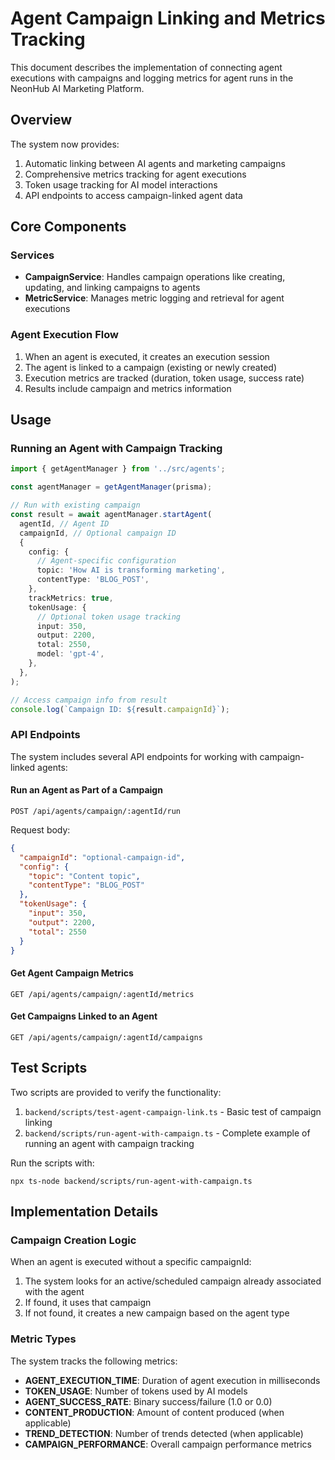 # Agent Campaign Linking and Metrics Tracking

This document describes the implementation of connecting agent executions with campaigns and logging metrics for agent runs in the NeonHub AI Marketing Platform.

## Overview

The system now provides:

1. Automatic linking between AI agents and marketing campaigns
2. Comprehensive metrics tracking for agent executions
3. Token usage tracking for AI model interactions
4. API endpoints to access campaign-linked agent data

## Core Components

### Services

- **CampaignService**: Handles campaign operations like creating, updating, and linking campaigns to agents
- **MetricService**: Manages metric logging and retrieval for agent executions

### Agent Execution Flow

1. When an agent is executed, it creates an execution session
2. The agent is linked to a campaign (existing or newly created)
3. Execution metrics are tracked (duration, token usage, success rate)
4. Results include campaign and metrics information

## Usage

### Running an Agent with Campaign Tracking

```typescript
import { getAgentManager } from '../src/agents';

const agentManager = getAgentManager(prisma);

// Run with existing campaign
const result = await agentManager.startAgent(
  agentId, // Agent ID
  campaignId, // Optional campaign ID
  {
    config: {
      // Agent-specific configuration
      topic: 'How AI is transforming marketing',
      contentType: 'BLOG_POST',
    },
    trackMetrics: true,
    tokenUsage: {
      // Optional token usage tracking
      input: 350,
      output: 2200,
      total: 2550,
      model: 'gpt-4',
    },
  },
);

// Access campaign info from result
console.log(`Campaign ID: ${result.campaignId}`);
```

### API Endpoints

The system includes several API endpoints for working with campaign-linked agents:

#### Run an Agent as Part of a Campaign

```
POST /api/agents/campaign/:agentId/run
```

Request body:

```json
{
  "campaignId": "optional-campaign-id",
  "config": {
    "topic": "Content topic",
    "contentType": "BLOG_POST"
  },
  "tokenUsage": {
    "input": 350,
    "output": 2200,
    "total": 2550
  }
}
```

#### Get Agent Campaign Metrics

```
GET /api/agents/campaign/:agentId/metrics
```

#### Get Campaigns Linked to an Agent

```
GET /api/agents/campaign/:agentId/campaigns
```

## Test Scripts

Two scripts are provided to verify the functionality:

1. `backend/scripts/test-agent-campaign-link.ts` - Basic test of campaign linking
2. `backend/scripts/run-agent-with-campaign.ts` - Complete example of running an agent with campaign tracking

Run the scripts with:

```
npx ts-node backend/scripts/run-agent-with-campaign.ts
```

## Implementation Details

### Campaign Creation Logic

When an agent is executed without a specific campaignId:

1. The system looks for an active/scheduled campaign already associated with the agent
2. If found, it uses that campaign
3. If not found, it creates a new campaign based on the agent type

### Metric Types

The system tracks the following metrics:

- **AGENT_EXECUTION_TIME**: Duration of agent execution in milliseconds
- **TOKEN_USAGE**: Number of tokens used by AI models
- **AGENT_SUCCESS_RATE**: Binary success/failure (1.0 or 0.0)
- **CONTENT_PRODUCTION**: Amount of content produced (when applicable)
- **TREND_DETECTION**: Number of trends detected (when applicable)
- **CAMPAIGN_PERFORMANCE**: Overall campaign performance metrics
